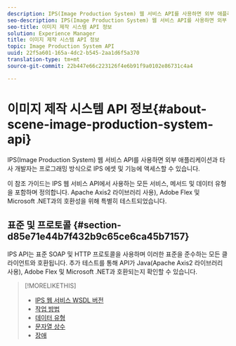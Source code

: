 ```yaml
---
description: IPS(Image Production System) 웹 서비스 API를 사용하면 외부 애플리케이션과 타사 개발자는 프로그래밍 방식으로 IPS 에셋 및 기능에 액세스할 수 있습니다.
seo-description: IPS(Image Production System) 웹 서비스 API를 사용하면 외부 애플리케이션과 타사 개발자는 프로그래밍 방식으로 IPS 에셋 및 기능에 액세스할 수 있습니다.
seo-title: 이미지 제작 시스템 API 정보
solution: Experience Manager
title: 이미지 제작 시스템 API 정보
topic: Image Production System API
uuid: 22f5a601-165a-4dc2-b545-2aa1d6f5a370
translation-type: tm+mt
source-git-commit: 22b447e66c223126f4e6b91f9a0102e86731c4a4

---
```



# 이미지 제작 시스템 API 정보{#about-scene-image-production-system-api}

IPS(Image Production System) 웹 서비스 API를 사용하면 외부 애플리케이션과 타사 개발자는 프로그래밍 방식으로 IPS 에셋 및 기능에 액세스할 수 있습니다.

이 참조 가이드는 IPS 웹 서비스 API에서 사용하는 모든 서비스, 메서드 및 데이터 유형을 포함하며 정의합니다. Apache Axis2 라이브러리 사용), Adobe Flex 및 Microsoft .NET과의 호환성을 위해 특별히 테스트되었습니다.

## 표준 및 프로토콜 {#section-d85e71e44b7f432b9c65ce6ca45b7157}

IPS API는 표준 SOAP 및 HTTP 프로토콜을 사용하며 이러한 표준을 준수하는 모든 클라이언트와 호환됩니다. 추가 테스트를 통해 API가 Java(Apache Axis2 라이브러리 사용), Adobe Flex 및 Microsoft .NET과 호환되는지 확인할 수 있습니다.

>[!MORELIKETHIS]
>
>* [IPS 웹 서비스 WSDL 버전](c-wsdl-versions.md#concept-aff3e13f3b59486882260b5f2e962226)
>* [작업 방법](operations/c-operations-intro/c-methods/c-methods.md)
>* [데이터 유형](types/c-data-types/c-data-types.md#concept-dcf2ce73ff334e22bc4c634e3a0a50a6)
>* [문자열 상수](string-constants/c-string-constants/c-string-constants.md)
>* [장애](faults/c-faults/c-faults.md#concept-28c5e495f39443ecab05384d8cf8ab6b)

